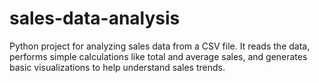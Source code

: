 # sales-data-analysis
Python project for analyzing sales data from a CSV file. It reads the data, performs simple calculations like total and average sales, and generates basic visualizations to help understand sales trends.
